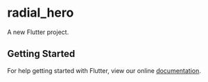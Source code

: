 # radial_hero

A new Flutter project.

## Getting Started

For help getting started with Flutter, view our online
[documentation](https://flutter.io/).
